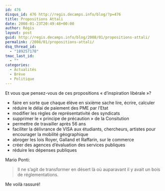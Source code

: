 ```yaml
---
id: 476
disqus_id: 476 http://regis.decamps.info/blog/?p=476
title: Propositions Attali
date: 2008-01-23T20:49:48+00:00
author: Régis
layout: post
guid: http://regis.decamps.info/blog/2008/01/propositions-attali/
permalink: /2008/01/propositions-attali/
dsq_thread_id:
  - "189257178"
tmac_last_id:
  - ""
categories:
  - Actualités
  - Brève
  - Politique
---
```

Et vous que pensez-vous de ces propositions « d’inspiration libérale »?

  * faire en sorte que chaque élève en sixième sache lire, écrire, calculer
  * réduire le délai de paiement des PME par l’Etat
  * modifier les règles de représentativité des syndicats
  * supprimer le « principe de précaution » de la Consitution
  * permettre de travailler après 56 ans
  * faciliter la délivrance de VISA aux étudiants, chercheurs, artistes pour encourager la mobilité géographique
  * abroger les lois Royer, Galland et Raffarin, sur le commerce
  * créer des agences d’évaluation des services publiques
  * réduire les dépenses publiques

Mario Ponti:

> Il ne s’agit de transformer en désert là où auparavant il y avait un bois de réglementations.

Me voilà rassuré!
